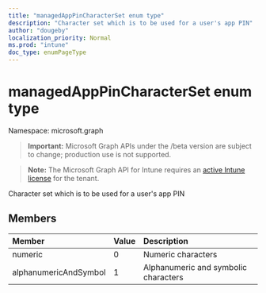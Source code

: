 ```yaml
---
title: "managedAppPinCharacterSet enum type"
description: "Character set which is to be used for a user's app PIN"
author: "dougeby"
localization_priority: Normal
ms.prod: "intune"
doc_type: enumPageType
---
```


# managedAppPinCharacterSet enum type

Namespace: microsoft.graph

> **Important:** Microsoft Graph APIs under the /beta version are subject to change; production use is not supported.

> **Note:** The Microsoft Graph API for Intune requires an [active Intune license](https://go.microsoft.com/fwlink/?linkid=839381) for the tenant.

Character set which is to be used for a user's app PIN

## Members
|Member|Value|Description|
|:---|:---|:---|
|numeric|0|Numeric characters|
|alphanumericAndSymbol|1|Alphanumeric and symbolic characters|




